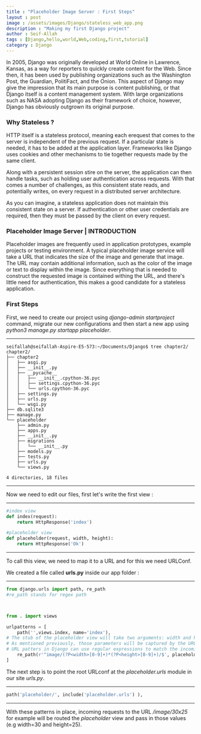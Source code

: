 ```yaml
---
title : "Placeholder Image Server : First Steps"
layout : post
image : /assets/images/Django/stateless_web_app.png
description : "Making my first Django project"  
author : Seif-Allah
tags : [Django,hello,world,Web,coding,first,tutorial]
category : Django
---
```


In 2005, Django was originally developed at World Online in Lawrence, Kansas, as a way for reporters to quickly create content for the Web. Since then, it has been used by publishing organizations such as the Washington Post, the Guardian, PolitiFact, and the Onion. This aspect of Django may give the impression that its main purpose is content publishing, or that Django itself is a content management system. With large organizations such as NASA adopting Django as their framework of choice, however, Django has obviously outgrown its original purpose.

### Why Stateless ? 
HTTP itself is a stateless protocol, meaning each erequest that comes to the server is independent of the previous request. If a particular state is needed, it has to be added at the application layer. Frameworks like Django uses cookies and other mechanisms to tie together requests made by the same client.

Along with a persistent session stire on the server, the application can then handle tasks, such as holding user authentication across requests. With that comes a number of challenges, as this consistent state reads, and potentially writes, on every request in a distributed server architecture.

As you can imagine, a stateless application does not maintain this consistent state on a server. If authentication or other user credentials are required, then they must be passed by the client on every request.

### Placeholder Image Server | INTRODUCTION

 Placeholder images are frequently used in application prototypes, example projects or testing environment. A typical placeholder image service will take a URL that indicates the size of the image and generate that image. The URL may contain additional information, such as the color of the image or text to display within the image. Since everything that is needed to construct the requested image is contained withing the URL, and there's little need for authentication, this makes a good candidate for a stateless application.


### First Steps 

First, we need to create our project using *django-admin startproject* command, migrate our new configurations and then start a new app using *python3 manage.py startapp placeholder*.

- - -
```
seifallah@seifallah-Aspire-E5-573:~/Documents/Django$ tree chapter2/
chapter2/
├── chapter2
│   ├── asgi.py
│   ├── __init__.py
│   ├── __pycache__
│   │   ├── __init__.cpython-36.pyc
│   │   ├── settings.cpython-36.pyc
│   │   └── urls.cpython-36.pyc
│   ├── settings.py
│   ├── urls.py
│   └── wsgi.py
├── db.sqlite3
├── manage.py
└── placeholder
    ├── admin.py
    ├── apps.py
    ├── __init__.py
    ├── migrations
    │   └── __init__.py
    ├── models.py
    ├── tests.py
    ├── urls.py
    └── views.py

4 directories, 18 files
```
- - - 


Now we need to edit our files, first let's write the first view : 
- - -
```python
#index view
def index(request):
    return HttpResponse('index')

#placeholder view
def placeholder(request, width, height):
    return HttpResponse('Ok')

```

- - -
To call this view, we need to map it to a URL and for this we need URLConf.

We created a file called **urls.py** inside our app folder : 
- - -
```python
from django.urls import path, re_path 
#re_path stands for regex path



from . import views

urlpatterns = [
    path('',views.index, name='index'),
# The stub of the placeholder view will take two arguments: width and height. 
# As mentioned previously, those parameters will be captured by the URL and passed to the view.
# URL patters in Django can use regular expressions to match the incoming URL so we'll use re_path.  
    re_path(r'^image/(?P<width>[0-9]+)*(?P<height>[0-9]+)/$', placeholder, name='placeholder'),
]
```

The next step is to point the root URLconf at the *placeholder.urls* module in our site *urls.py*. 

- - -
```python 
path('placeholder/', include('placeholder.urls') ),   
```
- - -

With these patterns in place, incoming requests to the URL */image/30x25* for example will be routed the *placeholder* view and pass in those values (e.g width=30 and height=25). 
 